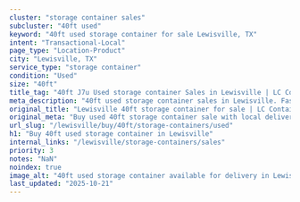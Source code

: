 ```yaml
---
cluster: "storage container sales"
subcluster: "40ft used"
keyword: "40ft used storage container for sale Lewisville, TX"
intent: "Transactional-Local"
page_type: "Location-Product"
city: "Lewisville, TX"
service_type: "storage container"
condition: "Used"
size: "40ft"
title_tag: "40ft J7u Used storage container Sales in Lewisville | LC Container"
meta_description: "40ft used storage container sales in Lewisville. Fast delivery, competitive pricing. Serving storage containers area. Quote ID: 6HT. Call (214) 524-4168 for your free quote today."
original_title: "Lewisville 40ft storage container for sale | LC Container"
original_meta: "Buy used 40ft storage container sale with local delivery in Lewisville, TX. LC Container — local Since 2003. Request a fast quote today."
url_slug: "/lewisville/buy/40ft/storage-containers/used"
h1: "Buy 40ft used storage container in Lewisville"
internal_links: "/lewisville/storage-containers/sales"
priority: 3
notes: "NaN"
noindex: true
image_alt: "40ft used storage container available for delivery in Lewisville"
last_updated: "2025-10-21"
---
```


<!-- TODO: Add unique city/inventory copy, images, and internal links here. -->
